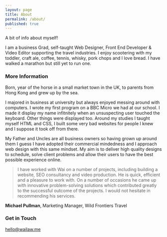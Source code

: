 ```yaml
---
layout: page
title: About
permalink: /about/
published: true
---
```


A bit of info about myself!

I am a business Grad, self-taught Web Designer, Front End Developer & Video Editor supporting the travel industries. I enjoy scootering with my toddler, craft ale, coffee, tennis, whisky, pork chops and I love bread. I have walked a marathon but still yet to run one.

### More Information
Born, year of the horse in a small market town in the UK, to parents from Hong Kong and grew up by the sea.

I majored in business at university but always enjoyed messing around with computers. I wrote my first program on a BBC Micro we had at our school. I made it display my name infitnitely when an unsuspecting user touched the keyboard. Other things were displayed too. Around my studies I taught myself HTML and CSS, I built some very bad websites for people I knew and I suppose it took off from there.

My Father and Uncles are all business owners so having grown up around them I guess I have adopted their commercial mindedness and I approach web design with this same mindset. My aim is to deliver high quality designs to schedule, solve client problems and allow their users to have the best possible experience online.

> I have worked with Wai on a number of projects, including building a website, SEO consultancy and video production. He is quick, efficient and a pleasure to work with. On a number of occasions he came up with innovative problem-solving solutions which contributed greatly to the successful outcome of the projects. I would not hesitate in recommending his services.

**Michael Pullman**, Marketing Manager, Wild Frontiers Travel

### Get in Touch

[hello@wailaw.me](mailto:hello@wailaw.me)
